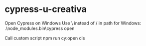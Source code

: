 # cypress-u-creativa

Open Cypress on Windows
    Use \ instead of / in path for Windows:
    .\node_modules\.bin\cypress open

Call custom script
npm run cy:open
cls